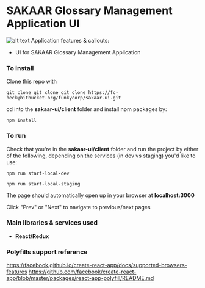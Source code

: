 # SAKAAR Glossary Management Application UI
![alt text](https://imgix.bustle.com/uploads/image/2017/10/30/055fe6ae-2903-4adf-958e-5d009d566d7d-cre-32885_r.jpg?w=970&h=546&fit=crop&crop=faces&auto=format&q=70 "Project Sakaar")
Application features & callouts:
- UI for SAKAAR Glossary Management Application

### To install
Clone this repo with 
```
git clone git clone git clone https://fc-beck@bitbucket.org/funkycorp/sakaar-ui.git
```
cd into the __sakaar-ui/client__ folder and install npm packages by:
```
npm install
```

### To run
Check that you're in the __sakaar-ui/client__ folder and run the project by either of the following, depending on the services (in dev vs staging) you'd like to use:

```
npm run start-local-dev
```
```
npm run start-local-staging
```

The page should automatically open up in your browser at __localhost:3000__

Click "Prev" or "Next" to navigate to previous/next pages

### Main libraries & services used
- __React/Redux__


### Polyfills support reference
https://facebook.github.io/create-react-app/docs/supported-browsers-features
https://github.com/facebook/create-react-app/blob/master/packages/react-app-polyfill/README.md 